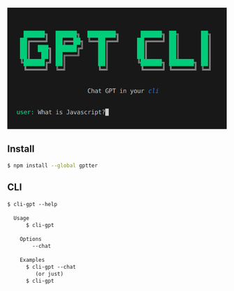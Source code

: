 

<p align="center">
		<img width="525" src="cli.png">
</p>

## Install

```bash
$ npm install --global gptter
```

## CLI

```
$ cli-gpt --help

  Usage
  	  $ cli-gpt

  	Options
  		--chat

  	Examples
  	  $ cli-gpt --chat
  	     (or just)
  	  $ cli-gpt
```


